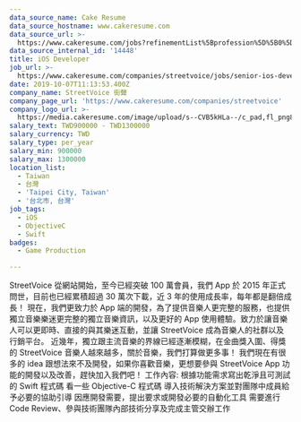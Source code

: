 ```yaml
---
data_source_name: Cake Resume
data_source_hostname: www.cakeresume.com
data_source_url: >-
  https://www.cakeresume.com/jobs?refinementList%5Bprofession%5D%5B0%5D=game-production&range%5Bsalary_range%5D%5Bmin%5D=1000000
data_source_internal_id: '14448'
title: iOS Developer
job_url: >-
  https://www.cakeresume.com/companies/streetvoice/jobs/senior-ios-developer-1c29f7
date: 2019-10-07T11:13:53.400Z
company_name: StreetVoice 街聲
company_page_url: 'https://www.cakeresume.com/companies/streetvoice'
company_logo_url: >-
  https://media.cakeresume.com/image/upload/s--CVB5kHLa--/c_pad,fl_png8,h_200,w_200/v1570079491/usk1morkgo3c5dgqbtnq.png
salary_text: TWD900000 - TWD1300000
salary_currency: TWD
salary_type: per_year
salary_min: 900000
salary_max: 1300000
location_list:
  - Taiwan
  - 台灣
  - 'Taipei City, Taiwan'
  - '台北市, 台灣'
job_tags:
  - iOS
  - ObjectiveC
  - Swift
badges:
  - Game Production

---
```


StreetVoice 從網站開始，至今已經突破 100 萬會員，我們 App 於 2015 年正式問世，目前也已經累積超過 30 萬次下載，近 3 年的使用成長率，每年都是翻倍成長！ 現在，我們更致力於 App 端的開發，為了提供音樂人更完整的服務，也提供獨立音樂樂迷更完整的獨立音樂資訊，以及更好的 App 使用體驗。致力於讓音樂人可以更即時、直接的與其樂迷互動，並讓 StreetVoice 成為音樂人的社群以及行銷平台。 近幾年，獨立跟主流音樂的界線已經逐漸模糊，在金曲獎入圍、得獎的 StreetVoice 音樂人越來越多，關於音樂，我們打算做更多事！ 我們現在有很多的 idea 跟想法來不及開發，如果你喜歡音樂，更想要參與 StreetVoice App 功能的開發以及改善，趕快加入我們吧！ 工作內容: 根據功能需求寫出乾淨且可測試的 Swift 程式碼 看一些 Objective-C 程式碼 導入技術解決方案並對團隊中成員給予必要的協助引導 因應開發需要，提出要求或開發必要的自動化工具 需要進行 Code Review、參與技術團隊內部技術分享及完成主管交辦工作